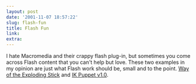 ```yaml
---
layout: post
date: '2001-11-07 18:57:22'
slug: flash-fun
title: Flash Fun
link: 
extra: 
---
```


I hate Macromedia and their crappy flash plug-in, but sometimes you come across Flash content that you can't help but love. These two examples in my opinion are just what Flash work should be, small and to the point. [Way of the Exploding Stick](http://www.evolver.co.uk/wayofthestick.html) and [IK Puppet v1.0](http://www.vectorlounge.com/04_amsterdam/jam/wireframe.html).